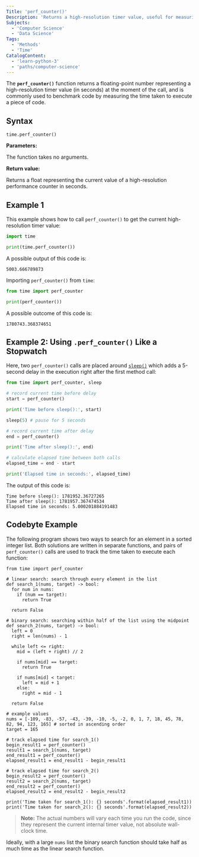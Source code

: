 ```yaml
---
Title: 'perf_counter()'
Description: 'Returns a high-resolution timer value, useful for measuring short durations, including time elapsed during sleep.'
Subjects:
  - 'Computer Science'
  - 'Data Science'
Tags:
  - 'Methods'
  - 'Time'
CatalogContent:
  - 'learn-python-3'
  - 'paths/computer-science'
---
```


The **`perf_counter()`** function returns a floating-point number representing a high-resolution timer value (in seconds) at the moment of the call, and is commonly used to benchmark code by measuring the time taken to execute a piece of code.

## Syntax

```pseudo
time.perf_counter()
```

**Parameters:**

The function takes no arguments.

**Return value:**

Returns a float representing the current value of a high-resolution performance counter in seconds.

## Example 1

This example shows how to call `perf_counter()` to get the current high-resolution timer value:

```py
import time

print(time.perf_counter())
```

A possible output of this code is:

```shell
5003.666789873
```

Importing `perf_counter()` from `time`:

```py
from time import perf_counter

print(perf_counter())
```

A possible outcome of this code is:

```shell
1780743.368374651
```

## Example 2: Using `.perf_counter()` Like a Stopwatch

Here, two `perf_counter()` calls are placed around [`sleep()`](https://www.codecademy.com/resources/docs/python/time-module/sleep) which adds a 5-second delay in the execution right after the first method call:

```py
from time import perf_counter, sleep

# record current time before delay
start = perf_counter()

print('Time before sleep():', start)

sleep(5) # pause for 5 seconds

# record current time after delay
end = perf_counter()

print('Time after sleep():', end)

# calculate elapsed time between both calls
elapsed_time = end - start

print('Elapsed time in seconds:', elapsed_time)
```

The output of this code is:

```shell
Time before sleep(): 1781952.36727265
Time after sleep(): 1781957.367474534
Elapsed time in seconds: 5.000201884191483
```

## Codebyte Example

The following program shows two ways to search for an element in a sorted integer list. Both solutions are written in separate functions, and pairs of `perf_counter()` calls are used to track the time taken to execute each function:

```codebyte/python
from time import perf_counter

# linear search: search through every element in the list
def search_1(nums, target) -> bool:
  for num in nums:
    if (num == target):
      return True

  return False

# binary search: searching within half of the list using the midpoint
def search_2(nums, target) -> bool:
  left = 0
  right = len(nums) - 1

  while left <= right:
    mid = (left + right) // 2

    if nums[mid] == target:
      return True

    if nums[mid] < target:
      left = mid + 1
    else:
      right = mid - 1

  return False

# example values
nums = [-109, -83, -57, -43, -39, -10, -5, -2, 0, 1, 7, 18, 45, 78, 82, 94, 123, 165] # sorted in ascending order
target = 165

# track elapsed time for search_1()
begin_result1 = perf_counter()
result1 = search_1(nums, target)
end_result1 = perf_counter()
elapsed_result1 = end_result1 - begin_result1

# track elapsed time for search_2()
begin_result2 = perf_counter()
result2 = search_2(nums, target)
end_result2 = perf_counter()
elapsed_result2 = end_result2 - begin_result2

print('Time taken for search_1(): {} seconds'.format(elapsed_result1))
print('Time taken for search_2(): {} seconds'.format(elapsed_result2))
```

> **Note:** The actual numbers will vary each time you run the code, since they represent the current internal timer value, not absolute wall-clock time.

Ideally, with a large `nums` list the binary search function should take half as much time as the linear search function.
